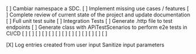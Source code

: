 [ ] Cambiar namespace a SDC.
[ ] Implement missing use cases / features
[ ] Complete review of current state of the project and update documentation
[ ] Full unit test suite
[ ] Integration Tests
[ ] Generate .http file to test endpoints
[ ] Generate class with APiTestScenarios to perform e2e tests in CI/CD
[ ] 
[ ] 
[ ] 
[ ] 
[ ] 
[ ] 
[ ] 
[ ] 
[ ] 
[ ] 
[ ] 
[ ] 
[ ] 




[X] Log entries created from user input Sanitize input parameters